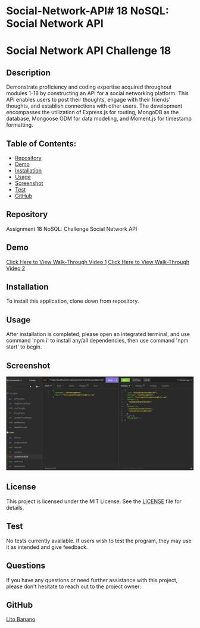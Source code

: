# Social-Network-API# 18 NoSQL: Social Network API


# Social Network API Challenge 18

  ## Description
  Demonstrate proficiency and coding expertise acquired throughout modules 1-18 by constructing an API for a social networking platform. This API enables users to post their thoughts, engage with their friends' thoughts, and establish connections with other users. The development encompasses the utilization of Express.js for routing, MongoDB as the database, Mongoose ODM for data modeling, and Moment.js for timestamp formatting.


## Table of Contents:
  * [Repository](#repository) 
  * [Demo](#demo)
  * [Installation](#installation)
  * [Usage](#usage)
  * [Screenshot](#screenshot)
  * [Test](#test)
  * [GitHub](#github)

  ## Repository
  Assignment 18 NoSQL: Challenge Social Network API

  ## Demo
  [Click Here to View Walk-Through Video 1](https://drive.google.com/file/d/1iDlWj2mdwvjE4nWr9kWw3W8eBBImRF-u/view?usp=sharing)
   [Click Here to View Walk-Through Video 2](https://drive.google.com/file/d/1CtQTDReC-JPxYBDhj1frPn5XBLDfcAbX/view?usp=sharing)

  ## Installation
  To install this application, clone down from repository.

  ## Usage
  After installation is completed, please open an integrated terminal, and use command 'npm i' to install any/all dependencies, then use command 'npm start' to begin.

  ## Screenshot
  ![screenshot](./images/image1.jpg)

  ## License

This project is licensed under the MIT License. See the [LICENSE](LICENSE) file for details.
  
  ## Test
  No tests currently available. If users wish to test the program, they may use it as intended and give feedback.

  ## Questions

If you have any questions or need further assistance with this project, please don't hesitate to reach out to the project owner:

  ## GitHub
  [Lito Banano](https://github.com/hyperlitz)